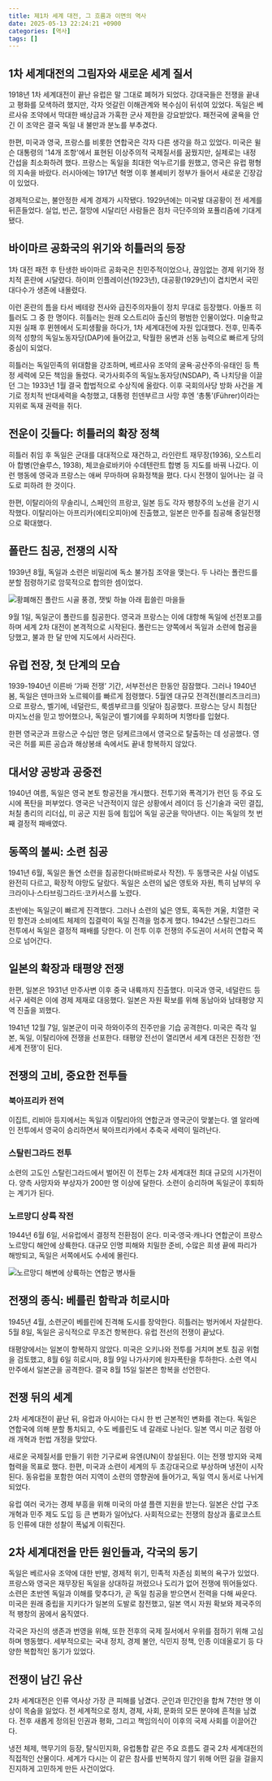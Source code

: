 ```yaml
---
title: 제1차 세계 대전, 그 흐름과 이면의 역사
date: 2025-05-13 22:24:21 +0900
categories: [역사]
tags: []
---
```


## 1차 세계대전의 그림자와 새로운 세계 질서

1918년 1차 세계대전이 끝난 유럽은 말 그대로 폐허가 되었다. 강대국들은 전쟁을 끝내고 평화를 모색하려 했지만, 각자 엇갈린 이해관계와 복수심이 뒤섞여 있었다. 독일은 베르사유 조약에서 막대한 배상금과 가혹한 군사 제한을 강요받았다. 패전국에 굴욕을 안긴 이 조약은 결국 독일 내 불만과 분노를 부추겼다.

한편, 미국과 영국, 프랑스를 비롯한 연합국은 각자 다른 생각을 하고 있었다. 미국은 윌슨 대통령의 '14개 조항'에서 표현된 이상주의적 국제질서를 꿈꿨지만, 실제로는 내정 간섭을 최소화하려 했다. 프랑스는 독일을 최대한 억누르기를 원했고, 영국은 유럽 평형의 지속을 바랐다. 러시아에는 1917년 혁명 이후 볼셰비키 정부가 들어서 새로운 긴장감이 있었다.

경제적으로는, 불안정한 세계 경제가 시작됐다. 1929년에는 미국발 대공황이 전 세계를 뒤흔들었다. 실업, 빈곤, 절망에 시달리던 사람들은 점차 극단주의와 포퓰리즘에 기대게 됐다.

## 바이마르 공화국의 위기와 히틀러의 등장

1차 대전 패전 후 탄생한 바이마르 공화국은 친민주적이었으나, 끊임없는 경제 위기와 정치적 혼란에 시달렸다. 하이퍼 인플레이션(1923년), 대공황(1929년)이 겹치면서 국민 대다수가 생존에 내몰렸다.

이런 혼란의 틈을 타서 베테랑 전사와 급진주의자들이 정치 무대로 등장했다. 아돌프 히틀러도 그 중 한 명이다. 히틀러는 원래 오스트리아 출신의 평범한 인물이었다. 미술학교 지원 실패 후 뮌헨에서 도피생활을 하다가, 1차 세계대전에 자원 입대했다. 전후, 민족주의적 성향의 독일노동자당(DAP)에 들어갔고, 탁월한 웅변과 선동 능력으로 빠르게 당의 중심이 되었다.

히틀러는 독일민족의 위대함을 강조하며, 베르사유 조약의 굴욕·공산주의·유태인 등 특정 세력에 모든 책임을 돌렸다. 국가사회주의 독일노동자당(NSDAP), 즉 나치당을 이끌던 그는 1933년 1월 결국 합법적으로 수상직에 올랐다. 이후 국회의사당 방화 사건을 계기로 정치적 반대세력을 숙청했고, 대통령 힌덴부르크 사망 후엔 ‘총통’(Führer)이라는 지위로 독재 권력을 쥐다.

## 전운이 깃들다: 히틀러의 확장 정책

히틀러 취임 후 독일은 군대를 대대적으로 재건하고, 라인란트 재무장(1936), 오스트리아 합병(안슐루스, 1938), 체코슬로바키아 수데텐란트 합병 등 지도를 바꿔 나갔다. 이런 행동에 영국과 프랑스는 애써 무마하며 유화정책을 폈다. 다시 전쟁이 일어나는 걸 극도로 피하려 한 것이다.

한편, 이탈리아의 무솔리니, 스페인의 프랑코, 일본 등도 각자 팽창주의 노선을 걷기 시작했다. 이탈리아는 아프리카(에티오피아)에 진출했고, 일본은 만주를 침공해 중일전쟁으로 확대했다.

## 폴란드 침공, 전쟁의 시작

1939년 8월, 독일과 소련은 비밀리에 독소 불가침 조약을 맺는다. 두 나라는 폴란드를 분할 점령하기로 암묵적으로 합의한 셈이었다.

![황폐해진 폴란드 시골 풍경, 잿빛 하늘 아래 휩쓸린 마을들](assets/img/2025-05-13-548f328f-335d-4f7c-a223-be2c610a233c/1747142744476.png)

9월 1일, 독일군이 폴란드를 침공한다. 영국과 프랑스는 이에 대항해 독일에 선전포고를 하며 세계 2차 대전이 본격적으로 시작된다. 폴란드는 양쪽에서 독일과 소련에 협공을 당했고, 불과 한 달 만에 지도에서 사라진다.

## 유럽 전장, 첫 단계의 모습

1939-1940년 이른바 ‘가짜 전쟁’ 기간, 서부전선은 한동안 잠잠했다. 그러나 1940년 봄, 독일은 덴마크와 노르웨이를 빠르게 점령했다. 5월엔 대규모 전격전(블리츠크리크)으로 프랑스, 벨기에, 네덜란드, 룩셈부르크를 잇달아 침공했다. 프랑스는 당시 최첨단 마지노선을 믿고 방어했으나, 독일군이 벨기에를 우회하며 치명타를 입혔다.

한편 영국군과 프랑스군 수십만 명은 덩케르크에서 영국으로 탈출하는 데 성공했다. 영국은 허를 찌른 공습과 해상봉쇄 속에서도 끝내 항복하지 않았다.

## 대서양 공방과 공중전

1940년 여름, 독일은 영국 본토 항공전을 개시했다. 전투기와 폭격기가 런던 등 주요 도시에 폭탄을 퍼부었다. 영국은 낙관적이지 않은 상황에서 레이더 등 신기술과 국민 결집, 처칠 총리의 리더십, 미 공군 지원 등에 힘입어 독일 공군을 막아낸다. 이는 독일의 첫 번째 결정적 패배였다.

## 동쪽의 불씨: 소련 침공

1941년 6월, 독일은 돌연 소련을 침공한다(바르바로사 작전). 두 동맹국은 사실 이념도 완전히 다르고, 확장적 야망도 달랐다. 독일은 소련의 넓은 영토와 자원, 특히 남부의 우크라이나·스타브링그라드·코카서스를 노렸다. 

초반에는 독일군이 빠르게 진격했다. 그러나 소련의 넓은 영토, 혹독한 겨울, 치열한 국민 항전과 소비에트 체제의 집결력이 독일 진격을 멈추게 했다. 1942년 스탈린그라드 전투에서 독일은 결정적 패배를 당한다. 이 전투 이후 전쟁의 주도권이 서서히 연합국 쪽으로 넘어간다.

## 일본의 확장과 태평양 전쟁

한편, 일본은 1931년 만주사변 이후 중국 내륙까지 진출했다. 미국과 영국, 네덜란드 등 서구 세력은 이에 경제 제재로 대응했다. 일본은 자원 확보를 위해 동남아와 남태평양 지역 진출을 꾀했다.

1941년 12월 7일, 일본군이 미국 하와이주의 진주만을 기습 공격한다. 미국은 즉각 일본, 독일, 이탈리아에 전쟁을 선포한다. 태평양 전선이 열리면서 세계 대전은 진정한 ‘전 세계 전쟁’이 된다.

## 전쟁의 고비, 중요한 전투들

### 북아프리카 전역

이집트, 리비아 등지에서는 독일과 이탈리아의 연합군과 영국군이 맞붙는다. 엘 알라메인 전투에서 영국이 승리하면서 북아프리카에서 추축국 세력이 밀려난다.

### 스탈린그라드 전투

소련의 고도인 스탈린그라드에서 벌어진 이 전투는 2차 세계대전 최대 규모의 시가전이다. 양측 사망자와 부상자가 200만 명 이상에 달한다. 소련이 승리하며 독일군이 후퇴하는 계기가 된다.

### 노르망디 상륙 작전

1944년 6월 6일, 서유럽에서 결정적 전환점이 온다. 미국·영국·캐나다 연합군이 프랑스 노르망디 해안에 상륙한다. 대규모 인명 피해와 치밀한 준비, 수많은 희생 끝에 파리가 해방되고, 독일은 서쪽에서도 수세에 몰린다.

![노르망디 해변에 상륙하는 연합군 병사들](assets/img/2025-05-13-548f328f-335d-4f7c-a223-be2c610a233c/1747142768049.png)

## 전쟁의 종식: 베를린 함락과 히로시마

1945년 4월, 소련군이 베를린에 진격해 도시를 장악한다. 히틀러는 벙커에서 자살한다. 5월 8일, 독일은 공식적으로 무조건 항복한다. 유럽 전선의 전쟁이 끝났다.

태평양에서는 일본이 항복하지 않았다. 미국은 오키나와 전투를 거치며 본토 침공 위험을 검토했고, 8월 6일 히로시마, 8월 9일 나가사키에 원자폭탄을 투하한다. 소련 역시 만주에서 일본군을 공격한다. 결국 8월 15일 일본은 항복을 선언한다.

## 전쟁 뒤의 세계

2차 세계대전이 끝난 뒤, 유럽과 아시아는 다시 한 번 근본적인 변화를 겪는다. 독일은 연합국에 의해 분할 통치되고, 수도 베를린도 네 갈래로 나뉜다. 일본 역시 미군 점령 아래 개혁과 헌법 개정을 맞았다.

새로운 국제질서를 만들기 위한 기구로써 유엔(UN)이 창설된다. 이는 전쟁 방지와 국제 협력을 목표로 했다. 한편, 미국과 소련이 세계의 두 초강대국으로 부상하며 냉전이 시작된다. 동유럽을 포함한 여러 지역이 소련의 영향권에 들어가고, 독일 역시 동서로 나뉘게 되었다.

유럽 여러 국가는 경제 부흥을 위해 미국의 마셜 플랜 지원을 받는다. 일본은 산업 구조 개혁과 민주 제도 도입 등 큰 변화가 일어났다. 사회적으로는 전쟁의 참상과 홀로코스트 등 인류에 대한 성찰이 폭넓게 이뤄진다.

## 2차 세계대전을 만든 원인들과, 각국의 동기

독일은 베르사유 조약에 대한 반발, 경제적 위기, 민족적 자존심 회복의 욕구가 있었다. 프랑스와 영국은 재무장된 독일을 상대하길 꺼렸으나 도리가 없어 전쟁에 뛰어들었다. 소련은 초반엔 독일과 이해를 맞추다가, 곧 독일 침공을 받으면서 전력을 다해 싸운다. 미국은 원래 중립을 지키다가 일본의 도발로 참전했고, 일본 역시 자원 확보와 제국주의적 팽창의 꿈에서 움직였다.

각국은 자신의 생존과 번영을 위해, 또한 전후의 국제 질서에서 우위를 점하기 위해 고심하며 행동했다. 세부적으로는 국내 정치, 경제 불안, 식민지 정책, 인종 이데올로기 등 다양한 복합적인 동기가 있었다.

## 전쟁이 남긴 유산

2차 세계대전은 인류 역사상 가장 큰 피해를 남겼다. 군인과 민간인을 합쳐 7천만 명 이상이 목숨을 잃었다. 전 세계적으로 정치, 경제, 사회, 문화의 모든 분야에 흔적을 남겼다. 전후 새롭게 정의된 인권과 평화, 그리고 책임의식이 이후의 국제 사회를 이끌어간다.

냉전 체제, 핵무기의 등장, 탈식민지화, 유럽통합 같은 주요 흐름도 결국 2차 세계대전의 직접적인 산물이다. 세계가 다시는 이 같은 참사를 반복하지 않기 위해 어떤 길을 걸을지 진지하게 고민하게 만든 사건이었다.